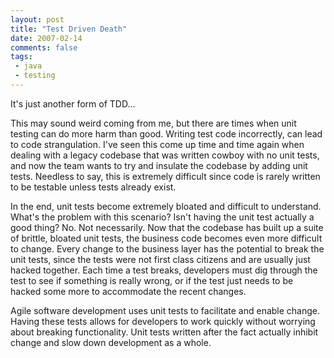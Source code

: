 ```yaml
---
layout: post
title: "Test Driven Death"
date: 2007-02-14
comments: false
tags:
 - java
 - testing
---
```


It's just another form of TDD...



This may sound weird coming from me, but there are times when unit testing can do more harm than good. Writing test code incorrectly, can lead to code strangulation. I've seen this come up time and time again when dealing with a legacy codebase that was written cowboy with no unit tests, and now the team wants to try and insulate the codebase by adding unit tests. Needless to say, this is extremely difficult since code is rarely written to be testable unless tests already exist.



In the end, unit tests become extremely bloated and difficult to understand. What's the problem with this scenario? Isn't having the unit test actually a good thing? No. Not necessarily. Now that the codebase has built up a suite of brittle, bloated unit tests, the business code becomes even more difficult to change. Every change to the business layer has the potential to break the unit tests, since the tests were not first class citizens and are usually just hacked together. Each time a test breaks, developers must dig through the test to see if something is really wrong, or if the test just needs to be hacked some more to accommodate the recent changes.



Agile software development uses unit tests to facilitate and enable change. Having these tests allows for developers to work quickly without worrying about breaking functionality. Unit tests written after the fact actually inhibit change and slow down development as a whole.

